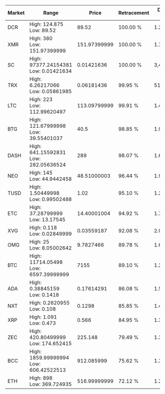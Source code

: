| Market | Range | Price| Retracement | Doubles to 50% |
| --- | --- | --- | --- | --- |
| DCR | High: 124.875<br />Low: 89.52 | 89.52 | 100.00 % | 1.20 |
| XMR | High: 380<br />Low: 151.97399999 | 151.97399999 | 100.00 % | 1.75 |
| SC | High: 97377.24154381<br />Low: 0.01421634 | 0.01421636 | 100.00 % | 3,424,830.82 |
| TRX | High: 6.26217066<br />Low: 0.05861985 | 0.06181436 | 99.95 % | 51.13 |
| LTC | High: 223<br />Low: 112.99620497 | 113.09799999 | 99.91 % | 1.49 |
| BTG | High: 121.67999998<br />Low: 39.55401037 | 40.5 | 98.85 % | 1.99 |
| DASH | High: 641.15592831<br />Low: 282.05636524 | 289 | 98.07 % | 1.60 |
| NEO | High: 145<br />Low: 44.9442458 | 48.51000003 | 96.44 % | 1.96 |
| TUSD | High: 1.50449998<br />Low: 0.99502488 | 1.02 | 95.10 % | 1.23 |
| ETC | High: 37.28799999<br />Low: 13.17545 | 14.40001004 | 94.92 % | 1.75 |
| XVG | High: 0.118<br />Low: 0.02849999 | 0.03559187 | 92.08 % | 2.06 |
| OMG | High: 25<br />Low: 8.05002642 | 9.7827466 | 89.78 % | 1.69 |
| BTC | High: 11714.05498<br />Low: 6597.39999999 | 7155 | 89.10 % | 1.28 |
| ADA | High: 0.38845159<br />Low: 0.1418 | 0.17614291 | 86.08 % | 1.51 |
| NXT | High: 0.2620955<br />Low: 0.108 | 0.1298 | 85.85 % | 1.43 |
| XRP | High: 1.091<br />Low: 0.473 | 0.566 | 84.95 % | 1.38 |
| ZEC | High: 420.80499999<br />Low: 174.652415 | 225.148 | 79.49 % | 1.32 |
| BCC | High: 1859.99999994<br />Low: 606.42522513 | 912.085999 | 75.62 % | 1.35 |
| ETH | High: 898<br />Low: 369.724935 | 516.99999999 | 72.12 % | 1.23 |
